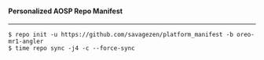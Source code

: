#### Personalized AOSP Repo Manifest

---

```
$ repo init -u https://github.com/savagezen/platform_manifest -b oreo-mr1-angler
$ time repo sync -j4 -c --force-sync
```
